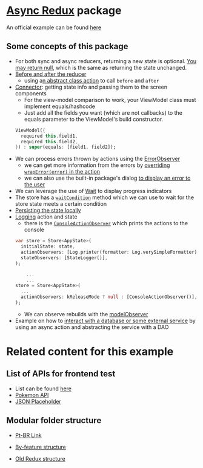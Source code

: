 # [Async Redux](https://pub.dev/packages/async_redux) package


An official example can be found [here](https://github.com/marcglasberg/redux_app_example)


## Some concepts of this package

- For both sync and async reducers, returning a new state is optional. [You may return null](https://pub.dev/packages/async_redux#changing-state-is-optional), which is the same as returning the state unchanged.
- [Before and after the reducer](https://pub.dev/packages/async_redux#before-and-after-the-reducer)
  - using a[n abstract class action](https://pub.dev/packages/async_redux#abstract-before-and-after) to call `before` and `after` 
- [Connector](https://pub.dev/packages/async_redux#connector): getting state info and passing them to the screen components
  - For the view-model comparison to work, your ViewModel class must implement equals/hashcode
  - Just add all the fields you want (which are not callbacks) to the equals parameter to the ViewModel's build constructor.
  ```dart
  ViewModel({
    required this.field1,
    required this.field2,
  }) : super(equals: [field1, field2]);
  ```
- We can process errors thrown by actions using the [ErrorObserver](https://pub.dev/packages/async_redux#processing-errors-thrown-by-actions)
  - we can get more information from the errors by [overriding `wrapError(error)` in the action ](https://pub.dev/packages/async_redux#giving-better-error-messages)
  - we can also use the built-in package's dialog [to display an error to the user](https://pub.dev/packages/async_redux#user-exceptions)
- We can leverage the use of [Wait](https://pub.dev/packages/async_redux#progress-indicators) to display progress indicators
- The store has a [`waitCondition`](https://pub.dev/packages/async_redux#waiting-until-the-state-meets-a-certain-condition) method which we can use to wait for the store state meets a certain condition
- [Persisting the state locally](https://pub.dev/packages/async_redux#persistence)
- [Logging](https://pub.dev/packages/async_redux#logging) action and state
  - there is the [`ConsoleActionObserver`](https://pub.dev/packages/async_redux#printing-actions-to-the-console) which prints the actions to the console
  ```dart
  var store = Store<AppState>(
    initialState: state,
    actionObservers: [Log.printer(formatter: Log.verySimpleFormatter)],
    stateObservers: [StateLogger()],
  );

      ...
      ...
  store = Store<AppState>(
    ...
    actionObservers: kReleaseMode ? null : [ConsoleActionObserver()],
  );
  ```
  - We can observe rebuilds with the [modelObserver](https://pub.dev/packages/async_redux#observing-rebuilds)
- Example on how to [interact with a database or some external service](https://pub.dev/packages/async_redux#how-to-interact-with-the-database) by using an async action and abstracting the service with a DAO

# Related content for this example

## List of APIs for frontend test

- List can be found [here](https://dev.to/aumayeung/free-and-fake-apis-you-can-use-to-practice-front-end-development-4eck)
- [Pokemon API](https://pokeapi.co/)
- [JSON Placeholder](https://jsonplaceholder.typicode.com/)

## Modular folder structure

- [Pt-BR Link](https://www.youtube.com/watch?v=67VhBLg89Xk&t=379s&ab_channel=Flutterando)
- [By-feature structure](https://codewithandrea.com/articles/flutter-project-structure/)

- [Old Redux structure](https://github.com/psatler/reactjs-redux-sagas/tree/master/src/store/modules/cart)
